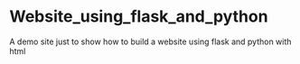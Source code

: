 # Website_using_flask_and_python
A demo site just to show how to build a website using flask and python with html

